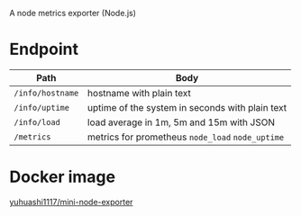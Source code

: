 A node metrics exporter (Node.js)

# Endpoint

| Path | Body |
| ---- | ---- |
|`/info/hostname`| hostname with plain text|
|`/info/uptime`| uptime of the system in seconds with plain text|
|`/info/load`|load average in 1m, 5m and 15m with JSON|
|`/metrics`| metrics for prometheus `node_load` `node_uptime`|

# Docker image
[yuhuashi1117/mini-node-exporter](https://hub.docker.com/r/yuhuashi1117/mini-node-exporter)